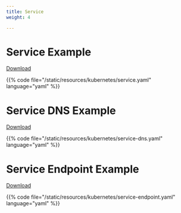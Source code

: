 ```yaml
---
title: Service
weight: 4

---
```


# Service Example

[Download](/resources/kubernetes/service.yaml)

{{% code file="/static/resources/kubernetes/service.yaml" language="yaml" %}}

# Service DNS Example

[Download](/resources/kubernetes/service-dns.yaml)

{{% code file="/static/resources/kubernetes/service-dns.yaml" language="yaml" %}}

# Service Endpoint Example

[Download](/resources/kubernetes/service-endpoint.yaml)

{{% code file="/static/resources/kubernetes/service-endpoint.yaml" language="yaml" %}}